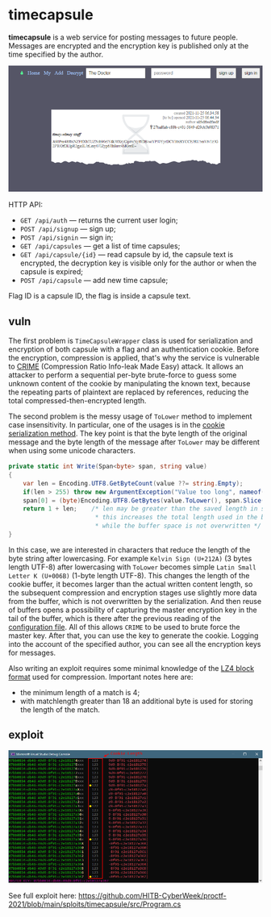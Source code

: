 # timecapsule
**timecapsule** is a web service for posting messages to future people. Messages are encrypted and the encryption key is published only at the time specified by the author.

![timecapsule](img/timecapsule.png)

HTTP API:
* `GET /api/auth` — returns the current user login;
* `POST /api/signup` — sign up;
* `POST /api/signin` — sign in;
* `GET /api/capsules` — get a list of time capsules;
* `GET /api/capsule/{id}` — read capsule by id, the capsule text is encrypted, the decryption key is visible only for the author or when the capsule is expired;
* `POST /api/capsule` — add new time capsule;

Flag ID is a capsule ID, the flag is inside a capsule text.

## vuln
The first problem is `TimeCapsuleWrapper` class is used for serialization and encryption of both capsule with a flag and an authentication cookie.
Before the encryption, compression is applied, that's why the service is vulnerable to [CRIME](https://en.wikipedia.org/wiki/CRIME) (Compression Ratio Info-leak Made Easy) attack.
It allows an attacker to perform a sequential per-byte brute-force to guess some unknown content of the cookie by manipulating the known text, because the repeating parts of plaintext are replaced by references, reducing the total compressed-then-encrypted length.

The second problem is the messy usage of `ToLower` method to implement case insensitivity. In particular, one of the usages is in the [cookie serialization method](../../blob/main/services/timecapsule/src/TimeCapsuleWrapper.cs#L130).
The key point is that the byte length of the original message and the byte length of the message after `ToLower` may be different when using some unicode characters.

```cs
private static int Write(Span<byte> span, string value)
{
    var len = Encoding.UTF8.GetByteCount(value ??= string.Empty);
    if(len > 255) throw new ArgumentException("Value too long", nameof(value));
    span[0] = (byte)Encoding.UTF8.GetBytes(value.ToLower(), span.Slice(1, len));
    return 1 + len;    /* len may be greater than the saved length in span[0]
                        * this increases the total length used in the buffer
                        * while the buffer space is not overwritten */
}
```

In this case, we are interested in characters that reduce the length of the byte string after lowercasing. For example `Kelvin Sign (U+212A)` (3 bytes length UTF-8) after lowercasing with `ToLower` becomes simple `Latin Small Letter K (U+006B)` (1-byte length UTF-8).
This changes the length of the cookie buffer, it becomes larger than the actual written content length, so the subsequent compression and encryption stages use slightly more data from the buffer, which is not overwritten by the serialization.
And then reuse of buffers opens a possibility of capturing the master encryption key in the tail of the buffer, which is there after the previous reading of the [configuration file](../../blob/main/services/timecapsule/src/TimeCapsuleWrapper.cs#L21).
All of this allows `CRIME` to be used to brute force the master key. After that, you can use the key to generate the cookie. Logging into the account of the specified author, you can see all the encryption keys for messages.

Also writing an exploit requires some minimal knowledge of the [LZ4 block format](https://github.com/lz4/lz4/blob/dev/doc/lz4_Block_format.md) used for compression.
Important notes here are:
* the minimum length of a match is 4;
* with matchlength greater than 18 an additional byte is used for storing the length of the match.

## exploit
![exploit](img/exploit.png)

See full exploit here:
https://github.com/HITB-CyberWeek/proctf-2021/blob/main/sploits/timecapsule/src/Program.cs
